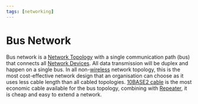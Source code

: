 ```yaml
---
tags: [networking]
---
```


# Bus Network

Bus network is a [Network Topology](202304211303.md) with a single communication
path (bus) that connects all [Network Devices](202207051821.md). All data
transmission will be duplex and happen on a single bus. In all
non-[wireless](202303301607.md) network topology, this is the most
cost-effective network design that an organisation can choose as it uses less
cable length than all cabled topologies. [10BASE2 cable](202302161846.md) is the
most economic cable available for the bus topology, combining with
[Repeater](202207051832.md), it is cheap and easy to extend a network.
